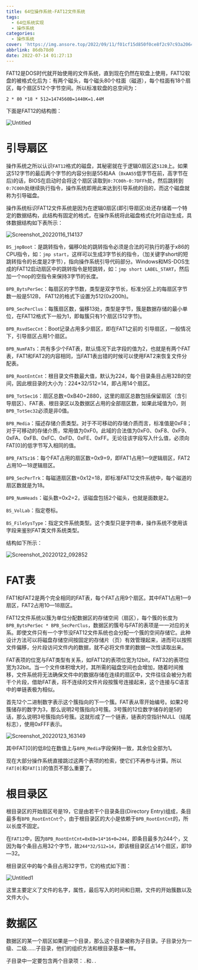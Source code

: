 ```yaml
---
title: 64位操作系统-FAT12文件系统
tags:
  - 64位系统实现
  - 操作系统
categories:
  - 操作系统
cover: 'https://img.ansore.top/2022/09/11/f01cf15d850f0ce8f2c97c93a206411c8d3bf927.png'
abbrlink: 86db78d0
date: 2022-07-14 01:27:13
---
```



FAT12是DOS时代就开始使用的文件系统，直到现在仍然在软盘上使用，FAT12软盘的被格式化后为：有两个磁头，每个磁头80个柱面（磁道），每个柱面有18个扇区，每个扇区512个字节空间。所以标准软盘的总空间为：

`2 * 80 *18 * 512=1474560B=1440K=1.44M`

下面是FAT12的结构图：

![Untitled](https://img.ansore.top/2022/07/04/3ef8f69d24adf08bf3cfc34cc2d02e5e.png)

# 引导扇区

操作系统之所以认识`FAT12`格式的磁盘，其秘密就在于逻辑0扇区这`512B`上。如果这512字节的最后两个字节的内容分别是55和AA（`0xAA55`低字节在前，高字节在后)的话，BIOS在启动时会将这个扇区读取到`0:7C00h-0:7DFFh`处，然后跳转到`0:7C00h`处继续执行指令，操作系统即用此来达到引导系统的目的，而这个磁盘就称为引导磁盘。

操作系统标识FAT12文件系统是因为在逻辑0扇区(即引导扇区)处还存储着一个特定的数据结构，此结构有固定的格式，在操作系统将此磁盘格式化时自动生成，具体数据结构如下表所示：

![Screenshot_20220116_114137](https://img.ansore.top/2022/07/04/606721836dcce98f57423dd74ef31769.png)

`BS_jmpBoot`：是跳转指令，偏移0处的跳转指令必须是合法的可执行的基于x86的CPU指令，如：`jmp start`，这样可以生成3字节长的指令，（加关键字short的短跳转指令的长度是2字节），指向操作系统引导代码部分。Windows和MS-DOS生成的FAT12启动扇区中的跳转指令是短跳转，如：`jmp short LABEL_START`，然后加一个nop的空指令来保持3字节的长度。

`BPB_BytsPerSec`：每扇区的字节数，类型是双字节长，标准分区上的每扇区字节数一般是512B， FAT12的格式下设置为512(0x200h)。

`BPB_SecPerClus`：每簇扇区数，偏移13处，类型是字节，簇是数据存储的最小单位，在FAT12格式下一般为1，即每簇只有1个扇区(512字节)。

`BPB_RsvdSecCnt`：Boot记录占用多少扇区，即在FAT1之前的 引导扇区，一般情况下，引导扇区占用1个扇区。

`BPB_NumFATs`：共有多少个FAT表，默认情况下此字段的值为2，也就是有两个FAT表，FAT1和FAT2的内容相同，当FAT1表出错的时候可以使用FAT2来恢复文件分配表。

`BPB_RootEntCnt`：根目录文件数最大值，默认为224，每个目录条目占用32B的空间，因此根目录的大小为：224*32/512=14，即占用14个扇区。

`BPB_TotSec16`：扇区总数=0xB40=2880，这里的扇区总数包括保留扇区（含引导扇区）、FAT表、根目录区以及数据区占用的全部扇区数，如果此域值为0，则`BPB_TotSec32`必须是非0值。

`BPB_Media`：描述存储介质类型。对于不可移动的存储介质而言，标准值是0xF8；对于可移动的存储介质，常用值为0xF0。此域的合法值为0xF0、0xF8、0xF9、0xFA、0xFB、0xFC、0xFD、0xFE、0xFF。无论往该字段写入什么值，必须向FAT[0]的低字节写入相同的值。

`BPB_FATSz16`：每个FAT占用的扇区数=0x9=9，即FAT1占用1—9逻辑扇区，FAT2占用10—18逻辑扇区。

`BPB_SecPerTrk`：每磁道扇区数=0x12=18，即标准FAT12文件系统中，每个磁道的扇区数就是为18。

`BPB_NumHeads`：磁头数=0x2=2，该磁盘包括2个磁头，也就是面数是2。

`BS_VolLab`：指定卷标。

`BS_FileSysType`：指定文件系统类型。这个类型只是字符串，操作系统不使用该字段来鉴别FAT类文件系统类型。

结构如下所示：

![Screenshot_20220122_092852](https://img.ansore.top/2022/07/04/cacbdc6b82493449237e2ea10e46b4df.png)

# FAT表

FAT1和FAT2是两个完全相同的FAT表，每个FAT占用9个扇区。其中FAT1占用1—9扇区，FAT2占用10—18扇区。

FAT12文件系统以簇为单位分配数据区的存储空间（扇区），每个簇的长度为`BPB_BytsPerSec * BPB_SecPerClus`，数据区的簇号与FAT的表项是一一对应的关系。即使文件只有一个字节没FAT12文件系统也会分配一个簇的空间存储它。此种设计方法可以将磁盘存储空间按固定的存储片（页）有效管理起来，进而可以按照文件偏移，分片段访问文件内的数据，就不必将文件里的数据一次性读取出来。

FAT表项的位宽与FAT类型有关系，如FAT12的表项位宽为12bit，FAT32的表项位宽为32bit。当一个文件体积增大时，其所需的磁盘空间也会增加，随着时间推移，文件系统将无法确保文件中的数据存储在连续的扇区中，文件往往会被分为若干个片段，借助FAT表，将不连续的文件片段按簇号连接起来，这个连接与C语言中的单链表极为相似。

首先12个二进制数字表示这个簇指向的下一个簇。FAT表从零开始编号。如果2号簇储存的数字为3，那么说明2号簇指向3号簇。3号簇的12位数字储存的是5的话，那么说明3号簇指向5号簇。这就形成了一个链表，链表的空指针NULL（结尾标志），使用0xFFF表示。

![Screenshot_20220123_163149](https://img.ansore.top/2022/07/04/ac2c98e7a3bfbfc1d88cb4b153f00f32.png)

其中FAT[0]的低8位在数值上与`BPB_Media`字段保持一致，其余位全部为1。

现在大部分操作系统直接跳过这两个表项的检索，使它们不再参与计算。所以`FAT[0]`和`FAT[1]`的值页不那么重要了。

# 根目录区

根目录区的开始扇区号是19，它是由若干个目录条目(Directory Entry)组成，条目最多有`BPB_RootEntCnt`个，由于根目录区的大小是依赖于`BPB_RootEntCnt`的，所以长度不固定。

在`FAT12`中，因为`BPB_RootEntCnt=0xE0=14*16+0=244`，即条目最多为244个，又因为每个条目占用32个字节，故`244*32/512=14`，即该根目录区占14个扇区，即19—32。

根目录区中的每个条目占用32字节，它的格式如下图：

![Untitled1](https://img.ansore.top/2022/07/04/17438e00f70a21c8f77efa4e7be01b97.png)

这里主要定义了文件的名字，属性，最后写入的时间和日期，文件的开始簇数以及文件大小。

# 数据区

数据区的某一个扇区如果是一个目录，那么这个目录被称为子目录。子目录分为一级、二级……子目录，他们的组织方法和根目录基本一样。

子目录中一定要包含两个目录项：`.`和`..`
